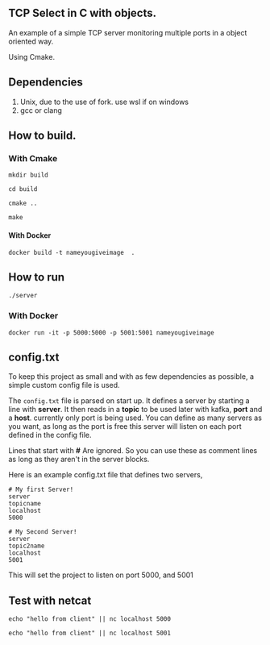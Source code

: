 ## TCP Select in C with objects.

An example of a simple TCP server monitoring multiple ports in a object oriented way.

Using Cmake.

## Dependencies

1. Unix, due to the use of fork. use wsl if on windows
2. gcc or clang

## How to build.

### With Cmake

`mkdir build`

`cd build`

`cmake ..`

`make`

#### With Docker

`docker build -t nameyougiveimage  .`


## How to run

`./server`

### With Docker

`docker run -it -p 5000:5000 -p 5001:5001 nameyougiveimage`

## config.txt
To keep this project as small and with as few dependencies as possible, a simple custom config file is used.

The `config.txt` file is parsed on start up. It defines a server by starting a line with **server**. It then reads in a **topic** to be used later with kafka, **port** and a **host**. currently only port is being used. You can define as many servers as you want, as long as the port is free this server will listen on each port defined in the config file. 

Lines that start with **#** Are ignored. So you can use these as comment lines as long as they aren't in the server blocks.

Here is an example config.txt file that defines two servers,

```
# My first Server!
server
topicname
localhost
5000

# My Second Server!
server
topic2name
localhost
5001
```

This will set the project to listen on port 5000, and 5001


## Test with netcat

`echo "hello from client" || nc localhost 5000`

`echo "hello from client" || nc localhost 5001`
